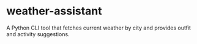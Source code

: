 # weather-assistant
A Python CLI tool that fetches current weather by city and provides outfit and activity suggestions.

